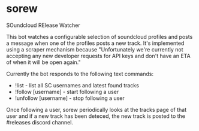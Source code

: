 # sorew
SOundcloud RElease Watcher

This bot watches a configurable selection of soundcloud profiles and posts a message when one of the profiles posts a new track. It's implemented using a scraper mechanism because "Unfortunately we're currently not accepting any new developer requests for API keys and don't have an ETA of when it will be open again."

Currently the bot responds to the following text commands:

- !list - list all SC usernames and latest found tracks
- !follow [username] - start following a user
- !unfollow [username] - stop following a user

Once following a user, sorew periodically looks at the tracks page of that user and if a new track has been deteced, the new track is posted to the #releases discord channel.
